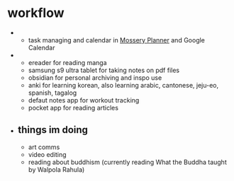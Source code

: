 # workflow

- - task managing and calendar in [Mossery Planner](https://www.mossery.co/collections/planners?srsltid=AfmBOorKNhoDEb1feFe_AvpAajMzOuqirXox1vUwEJPgxXhkLMr4Wxp3) and Google Calendar
- - ereader for reading manga
  - samsung s9 ultra tablet for taking notes on pdf files
  - obsidian for personal archiving and inspo use
  - anki for learning korean, also learning arabic, cantonese, jeju-eo, spanish, tagalog
  - defaut notes app for workout tracking
  - pocket app for reading articles
 
- ## things im doing

  - art comms
  - video editing
  - reading about buddhism (currently reading What the Buddha taught by Walpola Rahula)
